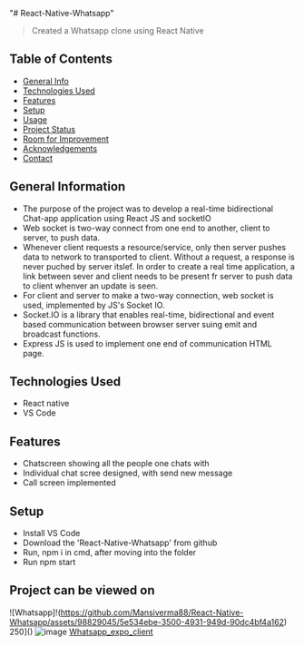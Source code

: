 "# React-Native-Whatsapp" 
> Created a Whatsapp clone using React Native

## Table of Contents
* [General Info](#general-information)
* [Technologies Used](#technologies-used)
* [Features](#features)
* [Setup](#setup)
* [Usage](#usage)
* [Project Status](#project-status)
* [Room for Improvement](#room-for-improvement)
* [Acknowledgements](#acknowledgements)
* [Contact](#contact)
<!-- * [License](#license) -->


## General Information
- The purpose of the project was to develop a real-time bidirectional Chat-app application using React JS and socketIO
- Web socket is two-way connect from one end to another, client to server, to push data.
- Whenever client requests a resource/service, only then server pushes data to network to transported to client. Without a request, a response is never puched by server itslef. In order to create a real time application,  a link between sever and client needs to be present fr server to push data to client whenver an update is seen.
- For client and server to make a two-way connection, web socket is used, implemented by JS's Socket IO.
- Socket.IO is a library that enables real-time, bidirectional and event based communication between browser server suing emit and broadcast functions.
- Express JS is used to implement one end of communication HTML page.


## Technologies Used
- React native
- VS Code


## Features
- Chatscreen showing all the people one chats with
- Individual chat scree designed, with send new message
- Call screen implemented


## Setup
- Install VS Code
- Download the 'React-Native-Whatsapp' from github
- Run, npm i in cmd, after moving into the folder
- Run npm start

## Project can be viewed on 
![Whatsapp]!(https://github.com/Mansiverma88/React-Native-Whatsapp/assets/98829045/5e534ebe-3500-4931-949d-90dc4bf4a162)
250]()
![image](https://github.com/Mansiverma88/React-Native-Whatsapp/assets/98829045/fa4410d5-6957-498d-a3be-4a12ef857555)
[Whatsapp_expo_client](exp://exp.host/@mansi_verma888/Whatsapp-Clone?release-channel=default)





